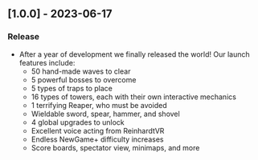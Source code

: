 ## [1.0.0] - 2023-06-17

### Release
- After a year of development we finally released the world! Our launch features include:
  - 50 hand-made waves to clear
  - 5 powerful bosses to overcome
  - 5 types of traps to place
  - 16 types of towers, each with their own interactive mechanics
  - 1 terrifying Reaper, who must be avoided
  - Wieldable sword, spear, hammer, and shovel
  - 4 global upgrades to unlock
  - Excellent voice acting from ReinhardtVR
  - Endless NewGame+ difficulty increases
  - Score boards, spectator view, minimaps, and more
